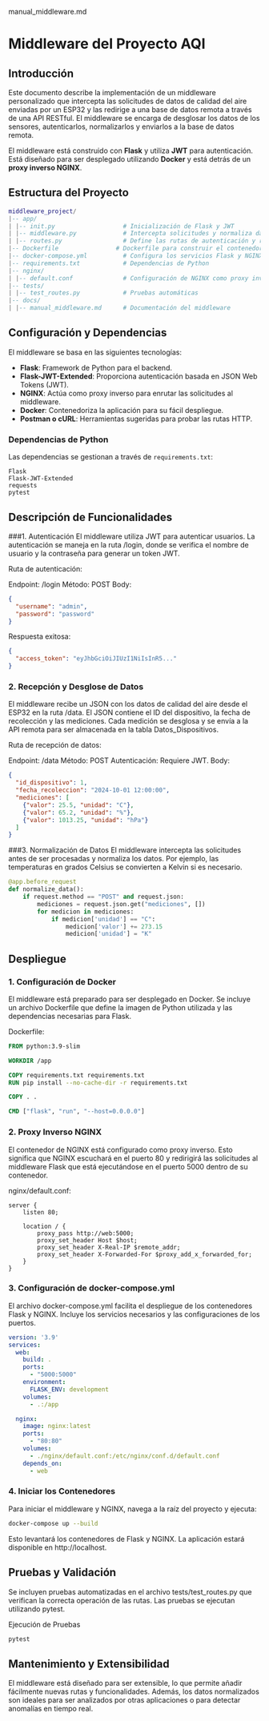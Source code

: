 manual_middleware.md

# Middleware del Proyecto AQI

## Introducción

Este documento describe la implementación de un middleware personalizado que intercepta las solicitudes de datos de calidad del aire enviadas por un ESP32 y las redirige a una base de datos remota a través de una API RESTful. El middleware se encarga de desglosar los datos de los sensores, autenticarlos, normalizarlos y enviarlos a la base de datos remota.

El middleware está construido con **Flask** y utiliza **JWT** para autenticación. Está diseñado para ser desplegado utilizando **Docker** y está detrás de un **proxy inverso NGINX**.

## Estructura del Proyecto
  
```lua  
middleware_project/  
|-- app/   
| |-- init.py                   # Inicialización de Flask y JWT   
| |-- middleware.py             # Intercepta solicitudes y normaliza datos   
| |-- routes.py                 # Define las rutas de autenticación y recepción de datos   
|-- Dockerfile                # Dockerfile para construir el contenedor de Flask   
|-- docker-compose.yml          # Configura los servicios Flask y NGINX   
|-- requirements.txt            # Dependencias de Python   
|-- nginx/   
| |-- default.conf              # Configuración de NGINX como proxy inverso   
|-- tests/   
| |-- test_routes.py            # Pruebas automáticas   
|-- docs/   
| |-- manual_middleware.md      # Documentación del middleware  
```


## Configuración y Dependencias

El middleware se basa en las siguientes tecnologías:

- **Flask**: Framework de Python para el backend.
- **Flask-JWT-Extended**: Proporciona autenticación basada en JSON Web Tokens (JWT).
- **NGINX**: Actúa como proxy inverso para enrutar las solicitudes al middleware.
- **Docker**: Contenedoriza la aplicación para su fácil despliegue.
- **Postman o cURL**: Herramientas sugeridas para probar las rutas HTTP.

### Dependencias de Python

Las dependencias se gestionan a través de `requirements.txt`:

```text
Flask
Flask-JWT-Extended
requests  
pytest  
```
  
## Descripción de Funcionalidades
###1. Autenticación
El middleware utiliza JWT para autenticar usuarios. La autenticación se maneja en la ruta /login, donde se verifica el nombre de usuario y la contraseña para generar un token JWT.

Ruta de autenticación:

Endpoint: /login
Método: POST
Body:
```json
{
  "username": "admin",
  "password": "password"
}  
```
Respuesta exitosa:
```json
{
  "access_token": "eyJhbGciOiJIUzI1NiIsInR5..."
}  
```  

### 2. Recepción y Desglose de Datos
El middleware recibe un JSON con los datos de calidad del aire desde el ESP32 en la ruta /data. El JSON contiene el ID del dispositivo, la fecha de recolección y las mediciones. Cada medición se desglosa y se envía a la API remota para ser almacenada en la tabla Datos_Dispositivos.

Ruta de recepción de datos:

Endpoint: /data
Método: POST
Autenticación: Requiere JWT.
Body:
```json
{
  "id_dispositivo": 1,
  "fecha_recoleccion": "2024-10-01 12:00:00",
  "mediciones": [
    {"valor": 25.5, "unidad": "C"},
    {"valor": 65.2, "unidad": "%"},
    {"valor": 1013.25, "unidad": "hPa"}
  ]
}  
```  

###3. Normalización de Datos
El middleware intercepta las solicitudes antes de ser procesadas y normaliza los datos. Por ejemplo, las temperaturas en grados Celsius se convierten a Kelvin si es necesario.

```python
@app.before_request
def normalize_data():
    if request.method == "POST" and request.json:
        mediciones = request.json.get("mediciones", [])
        for medicion in mediciones:
            if medicion['unidad'] == "C":
                medicion['valor'] += 273.15
                medicion['unidad'] = "K"  
```  

## Despliegue
### 1. Configuración de Docker
El middleware está preparado para ser desplegado en Docker. Se incluye un archivo Dockerfile que define la imagen de Python utilizada y las dependencias necesarias para Flask.

Dockerfile:

```dockerfile
FROM python:3.9-slim

WORKDIR /app

COPY requirements.txt requirements.txt
RUN pip install --no-cache-dir -r requirements.txt

COPY . .

CMD ["flask", "run", "--host=0.0.0.0"]  
```  

### 2. Proxy Inverso NGINX
El contenedor de NGINX está configurado como proxy inverso. Esto significa que NGINX escuchará en el puerto 80 y redirigirá las solicitudes al middleware Flask que está ejecutándose en el puerto 5000 dentro de su contenedor.

nginx/default.conf:

```nginx
server {
    listen 80;

    location / {
        proxy_pass http://web:5000;
        proxy_set_header Host $host;
        proxy_set_header X-Real-IP $remote_addr;
        proxy_set_header X-Forwarded-For $proxy_add_x_forwarded_for;
    }
}  
```  

### 3. Configuración de docker-compose.yml
El archivo docker-compose.yml facilita el despliegue de los contenedores Flask y NGINX. Incluye los servicios necesarios y las configuraciones de los puertos.

``` yaml
version: '3.9'
services:
  web:
    build: .
    ports:
      - "5000:5000"
    environment:
      FLASK_ENV: development
    volumes:
      - .:/app

  nginx:
    image: nginx:latest
    ports:
      - "80:80"
    volumes:
      - ./nginx/default.conf:/etc/nginx/conf.d/default.conf
    depends_on:
      - web  
```  

### 4. Iniciar los Contenedores
Para iniciar el middleware y NGINX, navega a la raíz del proyecto y ejecuta:

```bash
docker-compose up --build  
```  

Esto levantará los contenedores de Flask y NGINX. La aplicación estará disponible en http://localhost.

## Pruebas y Validación
Se incluyen pruebas automatizadas en el archivo tests/test_routes.py que verifican la correcta operación de las rutas. Las pruebas se ejecutan utilizando pytest.

Ejecución de Pruebas
```bash
pytest  
```  

## Mantenimiento y Extensibilidad
El middleware está diseñado para ser extensible, lo que permite añadir fácilmente nuevas rutas y funcionalidades. Además, los datos normalizados son ideales para ser analizados por otras aplicaciones o para detectar anomalías en tiempo real.